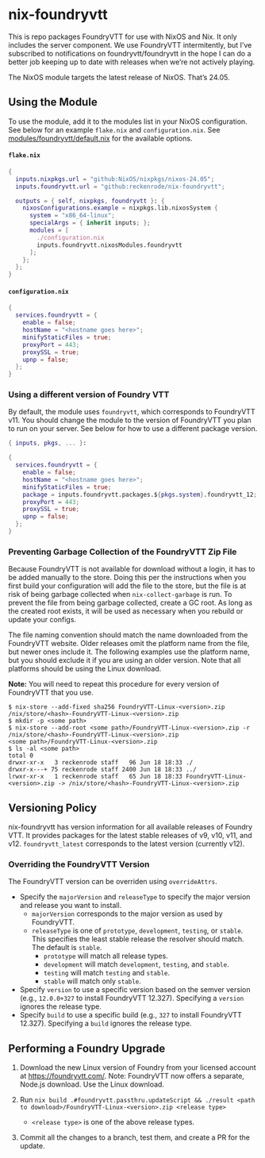 # nix-foundryvtt

This is repo packages FoundryVTT for use with NixOS and Nix. It only includes the server component.
We use FoundryVTT intermitently, but I’ve subscribed to notifications on foundryvtt/foundryvtt in
the hope I can do a better job keeping up to date with releases when we’re not actively playing.

The NixOS module targets the latest release of NixOS. That’s 24.05. 

## Using the Module

To use the module, add it to the modules list in your NixOS configuration. See below for an example `flake.nix` and
`configuration.nix`. See [modules/foundryvtt/default.nix][1] for the available options.

#### `flake.nix`
```nix
{
  inputs.nixpkgs.url = "github:NixOS/nixpkgs/nixos-24.05";
  inputs.foundryvtt.url = "github:reckenrode/nix-foundryvtt";

  outputs = { self, nixpkgs, foundryvtt }: {
    nixosConfigurations.example = nixpkgs.lib.nixosSystem {
      system = "x86_64-linux";
      specialArgs = { inherit inputs; };
      modules = [
        ./configuration.nix
	    inputs.foundryvtt.nixosModules.foundryvtt
      ];
    };
  };
}
```

#### `configuration.nix`

```nix
{
  services.foundryvtt = {
    enable = false;
    hostName = "<hostname goes here>";
    minifyStaticFiles = true;
    proxyPort = 443;
    proxySSL = true;
    upnp = false;
  };
}
```

### Using a different version of Foundry VTT

By default, the module uses `foundryvtt`, which corresponds to FoundryVTT v11. You should change the module to
the version of FoundryVTT you plan to run on your server. See below for how to use a different package version.

```nix
{ inputs, pkgs, ... }:

{
  services.foundryvtt = {
    enable = false;
    hostName = "<hostname goes here>";
    minifyStaticFiles = true;
    package = inputs.foundryvtt.packages.${pkgs.system}.foundryvtt_12; # Sets the version to the latest FoundryVTT v12.
    proxyPort = 443;
    proxySSL = true;
    upnp = false;
  };
}
```

### Preventing Garbage Collection of the FoundryVTT Zip File

Because FoundryVTT is not available for download without a login, it has to be added manually to the store. Doing this
per the instructions when you first build your configuration will add the file to the store, but the file is at risk
of being garbage collected when `nix-collect-garbage` is run. To prevent the file from being garbage collected, create a
GC root. As long as the created root exists, it will be used as necessary when you rebuild or update your configs.

The file naming convention should match the name downloaded from the FoundryVTT website. Older releases omit the
platform name from the file, but newer ones include it. The following examples use the platform name, but you should
exclude it if you are using an older version. Note that all platforms should be using the Linux download.

**Note:** You will need to repeat this procedure for every version of FoundryVTT that you use.

```shell
$ nix-store --add-fixed sha256 FoundryVTT-Linux-<version>.zip
/nix/store/<hash>-FoundryVTT-Linux-<version>.zip
$ mkdir -p <some path>
$ nix-store --add-root <some path>/FoundryVTT-Linux-<version>.zip -r /nix/store/<hash>-FoundryVTT-Linux-<version>.zip
<some path>/FoundryVTT-Linux-<version>.zip
$ ls -al <some path>
total 0
drwxr-xr-x   3 reckenrode staff   96 Jun 18 18:33 ./
drwxr-x---+ 75 reckenrode staff 2400 Jun 18 18:33 ../
lrwxr-xr-x   1 reckenrode staff   65 Jun 18 18:33 FoundryVTT-Linux-<version>.zip -> /nix/store/<hash>-FoundryVTT-Linux-<version>.zip
```

## Versioning Policy

nix-foundryvtt has version information for all available releases of Foundry VTT. It provides packages for the latest
stable releases of v9, v10, v11, and v12. `foundryvtt_latest` corresponds to the latest version (currently v12).

### Overriding the FoundryVTT Version

The FoundryVTT version can be overriden using `overrideAttrs`.

* Specify the `majorVersion` and `releaseType` to specify the major version and release you want to install.
  * `majorVersion` corresponds to the major version as used by FoundryVTT.
  * `releaseType` is one of `prototype`, `development`, `testing`, or `stable`. This specifies the least stable release
    the resolver should match. The default is `stable`.
    * `prototype` will match all release types.
    * `development` will match `development`, `testing`, and `stable`.
    * `testing` will match `testing` and `stable`.
    * `stable` will match only `stable`.
* Specify `version` to use a specific version based on the semver version (e.g., `12.0.0+327` to install
  FoundryVTT 12.327). Specifying a `version` ignores the release type.
* Specify `build` to use a specific build (e.g., `327` to install FoundryVTT 12.327). Specifying a `build` ignores the
  release type.

## Performing a Foundry Upgrade

1. Download the new Linux version of Foundry from your licensed account at https://foundryvtt.com/.
   Note: FoundryVTT now offers a separate, Node.js download. Use the Linux download.

2. Run `nix build .#foundryvtt.passthru.updateScript && ./result <path to download>/FoundryVTT-Linux-<version>.zip <release type>`
   * `<release type>` is one of the above release types.

3. Commit all the changes to a branch, test them, and create a PR for the update.

[1]: https://github.com/reckenrode/nix-foundryvtt/blob/main/modules/foundryvtt/default.nix
